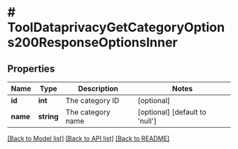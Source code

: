 # # ToolDataprivacyGetCategoryOptions200ResponseOptionsInner

## Properties

Name | Type | Description | Notes
------------ | ------------- | ------------- | -------------
**id** | **int** | The category ID | [optional]
**name** | **string** | The category name | [optional] [default to 'null']

[[Back to Model list]](../../README.md#models) [[Back to API list]](../../README.md#endpoints) [[Back to README]](../../README.md)
